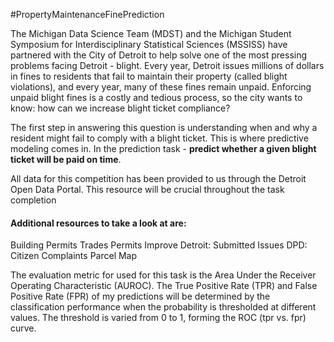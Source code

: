#PropertyMaintenanceFinePrediction

The Michigan Data Science Team (MDST) and the Michigan Student Symposium for Interdisciplinary Statistical Sciences (MSSISS) have partnered with the City of Detroit to help solve one of the most pressing problems facing Detroit - blight. Every year, Detroit issues millions of dollars in fines to residents that fail to maintain their property (called blight violations), and every year, many of these fines remain unpaid. Enforcing unpaid blight fines is a costly and tedious process, so the city wants to know: how can we increase blight ticket compliance?

The first step in answering this question is understanding when and why a resident might fail to comply with a blight ticket. This is where predictive modeling comes in. In the prediction task - **predict whether a given blight ticket will be paid on time**. 

All data for this competition has been provided to us through the Detroit Open Data Portal. This resource will be crucial throughout the task completion

#### Additional resources to take a look at are:
Building Permits
Trades Permits
Improve Detroit: Submitted Issues
DPD: Citizen Complaints
Parcel Map

The evaluation metric for used for this task is the Area Under the Receiver Operating Characteristic (AUROC). The True Positive Rate (TPR) and False Positive Rate (FPR) of my predictions will be determined by the classification performance when the probability is thresholded at different values. The threshold is varied from 0 to 1, forming the ROC (tpr vs. fpr) curve.
